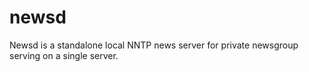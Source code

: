 # newsd
Newsd is a standalone local NNTP news server for private newsgroup serving on a single server.
